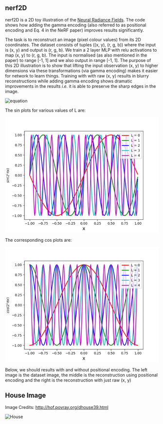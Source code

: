 ## nerf2D 

nerf2D is a 2D toy illustration of the [Neural Radiance Fields](http://www.matthewtancik.com/nerf). The code shows how adding the gamma encoding (also referred to as positional encoding and Eq. 4 in the NeRF paper) improves results significantly. 

The task is to reconstruct an image (pixel colour values) from its 2D coordinates. The dataset consists of tuples ((x, y), (r, g, b)) where the input is (x, y) and output is (r, g, b). We train a 2 layer MLP with relu activations to map (x, y) to (r, g, b). The input is normalised (as also mentioned in the paper) to range [-1, 1] and we also output in range [-1, 1]. The purpose of this 2D illustration is to show that lifting the input observation (x, y) to higher dimensions via these transformations (via gamma encoding) makes it easier for network to learn things. Training with with raw (x, y) results in blurry reconstructions while adding gamma encoding shows dramatic improvements in the results _i.e._ it is able to preserve the sharp edges in the image. 

![equation](https://latex.codecogs.com/gif.latex?\dpi{200}&space;\large&space;\gamma(p)&space;=&space;[\sin(\pi&space;x),&space;\cos(\pi&space;x),&space;\sin(\pi&space;y),&space;\cos(\pi&space;y),&space;\sin(2\pi&space;x),&space;\cos(2\pi&space;x),\sin(2\pi&space;y),&space;\cos(2\pi&space;y),.....,&space;\sin(2^{L-1}\pi&space;x),&space;\cos(2^{L-1}\pi&space;x),&space;\sin(2^{L-1}\pi&space;y),&space;\cos(2^{L-1}\pi&space;y)&space;])

The sin plots for various values of L are:

![Sin-Plots](images_in_readme/sin.png)

The corresponding cos plots are:

![Cos-Plots](images_in_readme/cos.png)


Below, we should results with and without positional encoding. The left image is the dataset image, the middle is the reconstruction using positional encoding and the right is the reconstruction with just raw (x, y) 

## House Image

Image Credits: http://hof.povray.org/dhouse39.html

![House](images_in_readme/house.gif)
